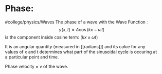 # Phase:
#college/physics/Waves
The phase of a wave with the Wave Function :$$ y(x,t) = A\cos(kx - \omega t)$$
is the component inside cosine term: $(kx \pm \omega t)$ 

It is an angular quantity (measured in [[radians]]) and its calue for any values of x and t determines what part of the sinusoidal cycle is occuring at a particular point and time.

Phase velocity = $\nu$ of the wave.